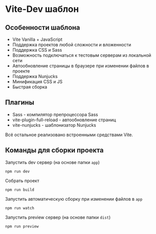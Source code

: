 # Vite-Dev шаблон


## Особенности шаблона

- Vite Vanilla + JavaScript
- Поддержка проектов любой сложности и вложенности
- Поддержка CSS и Sass
- Возможность подключаться к тестовым серверам из локальной сети
- Автообновление страницы в браузере при изменении файлов в проекте
- Поддержка Nunjucks
- Минификация CSS и JS
- Быстрая сборка


## Плагины

- Sass - компилятор препроцессора Sass
- vite-plugin-full-reload - автообновление страниц
- vite-nunjucks - шаблонизатор Nunjucks

Всё остальное реализовано встроенными средствами Vite.

## Команды для сборки проекта

Запустить dev сервер (на основе папки `app`)
```
npm run dev
```

Собрать проект
```
npm run build
```

Запустить автоматическую сборку при изменении файлов в `app`
```
npm run watch
```

Запустить preview сервер (на основе папки `dist`)
```
npm run preview
```
